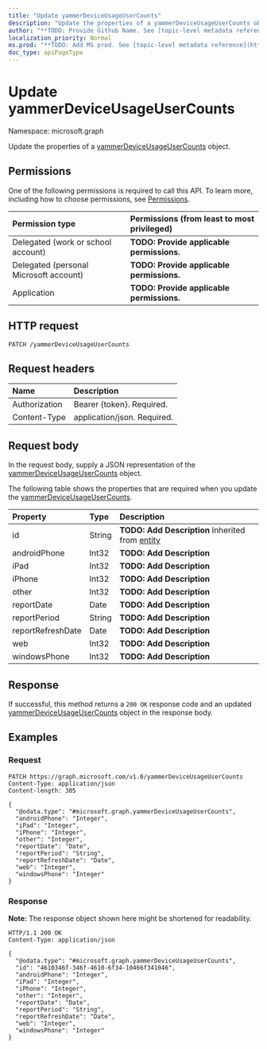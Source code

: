 ```yaml
---
title: "Update yammerDeviceUsageUserCounts"
description: "Update the properties of a yammerDeviceUsageUserCounts object."
author: "**TODO: Provide Github Name. See [topic-level metadata reference](https://msgo.azurewebsites.net/add/document/guidelines/metadata.html#topic-level-metadata)**"
localization_priority: Normal
ms.prod: "**TODO: Add MS prod. See [topic-level metadata reference](https://msgo.azurewebsites.net/add/document/guidelines/metadata.html#topic-level-metadata)**"
doc_type: apiPageType
---
```


# Update yammerDeviceUsageUserCounts
Namespace: microsoft.graph



Update the properties of a [yammerDeviceUsageUserCounts](../resources/yammerdeviceusageusercounts.md) object.

## Permissions
One of the following permissions is required to call this API. To learn more, including how to choose permissions, see [Permissions](/graph/permissions-reference).

|Permission type|Permissions (from least to most privileged)|
|:---|:---|
|Delegated (work or school account)|**TODO: Provide applicable permissions.**|
|Delegated (personal Microsoft account)|**TODO: Provide applicable permissions.**|
|Application|**TODO: Provide applicable permissions.**|

## HTTP request

<!-- {
  "blockType": "ignored"
}
-->
``` http
PATCH /yammerDeviceUsageUserCounts
```

## Request headers
|Name|Description|
|:---|:---|
|Authorization|Bearer {token}. Required.|
|Content-Type|application/json. Required.|

## Request body
In the request body, supply a JSON representation of the [yammerDeviceUsageUserCounts](../resources/yammerdeviceusageusercounts.md) object.

The following table shows the properties that are required when you update the [yammerDeviceUsageUserCounts](../resources/yammerdeviceusageusercounts.md).

|Property|Type|Description|
|:---|:---|:---|
|id|String|**TODO: Add Description** Inherited from [entity](../resources/entity.md)|
|androidPhone|Int32|**TODO: Add Description**|
|iPad|Int32|**TODO: Add Description**|
|iPhone|Int32|**TODO: Add Description**|
|other|Int32|**TODO: Add Description**|
|reportDate|Date|**TODO: Add Description**|
|reportPeriod|String|**TODO: Add Description**|
|reportRefreshDate|Date|**TODO: Add Description**|
|web|Int32|**TODO: Add Description**|
|windowsPhone|Int32|**TODO: Add Description**|



## Response

If successful, this method returns a `200 OK` response code and an updated [yammerDeviceUsageUserCounts](../resources/yammerdeviceusageusercounts.md) object in the response body.

## Examples

### Request
<!-- {
  "blockType": "request",
  "name": "update_yammerdeviceusageusercounts"
}
-->
``` http
PATCH https://graph.microsoft.com/v1.0/yammerDeviceUsageUserCounts
Content-Type: application/json
Content-length: 305

{
  "@odata.type": "#microsoft.graph.yammerDeviceUsageUserCounts",
  "androidPhone": "Integer",
  "iPad": "Integer",
  "iPhone": "Integer",
  "other": "Integer",
  "reportDate": "Date",
  "reportPeriod": "String",
  "reportRefreshDate": "Date",
  "web": "Integer",
  "windowsPhone": "Integer"
}
```


### Response
**Note:** The response object shown here might be shortened for readability.
<!-- {
  "blockType": "response",
  "truncated": true
}
-->
``` http
HTTP/1.1 200 OK
Content-Type: application/json

{
  "@odata.type": "#microsoft.graph.yammerDeviceUsageUserCounts",
  "id": "4610346f-346f-4610-6f34-10466f341046",
  "androidPhone": "Integer",
  "iPad": "Integer",
  "iPhone": "Integer",
  "other": "Integer",
  "reportDate": "Date",
  "reportPeriod": "String",
  "reportRefreshDate": "Date",
  "web": "Integer",
  "windowsPhone": "Integer"
}
```

